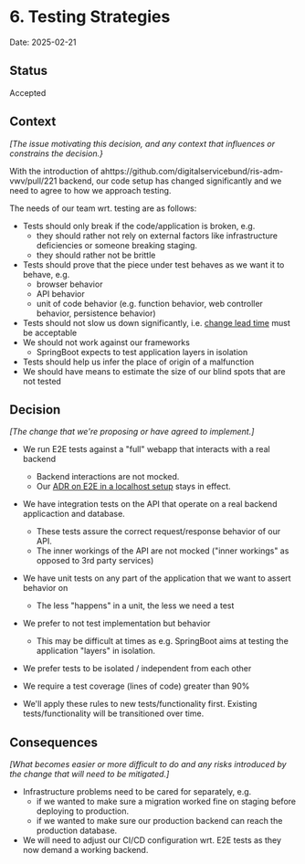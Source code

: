 # 6. Testing Strategies

Date: 2025-02-21

## Status

Accepted

## Context

_[The issue motivating this decision, and any context that influences or constrains the decision.}_

With the introduction of ahttps://github.com/digitalservicebund/ris-adm-vwv/pull/221 backend, our code setup has changed significantly and we need to agree to how we approach testing.

The needs of our team wrt. testing are as follows:

- Tests should only break if the code/application is broken, e.g.
  - they should rather not rely on external factors like infrastructure deficiencies or someone breaking staging.
  - they should rather not be brittle
- Tests should prove that the piece under test behaves as we want it to behave, e.g.
  - browser behavior
  - API behavior
  - unit of code behavior (e.g. function behavior, web controller behavior, persistence behavior)
- Tests should not slow us down significantly, i.e. [change lead time](https://dora.dev/guides/dora-metrics-four-keys/) must be acceptable
- We should not work against our frameworks
  - SpringBoot expects to test application layers in isolation
- Tests should help us infer the place of origin of a malfunction
- We should have means to estimate the size of our blind spots that are not tested

## Decision

_[The change that we're proposing or have agreed to implement.]_

- We run E2E tests against a "full" webapp that interacts with a real backend
  - Backend interactions are not mocked.
  - Our [ADR on E2E in a localhost setup](./0003-localhost-setup-for-e2e-tests.md) stays in effect.
- We have integration tests on the API that operate on a real backend applicaction and database.
  - These tests assure the correct request/response behavior of our API.
  - The inner workings of the API are not mocked ("inner workings" as opposed to 3rd party services)
- We have unit tests on any part of the application that we want to assert behavior on
  - The less "happens" in a unit, the less we need a test
- We prefer to not test implementation but behavior
  - This may be difficult at times as e.g. SpringBoot aims at testing the application "layers" in isolation.
- We prefer tests to be isolated / independent from each other
- We require a test coverage (lines of code) greater than 90%

- We'll apply these rules to new tests/functionality first. Existing tests/functionality will be transitioned over time.

## Consequences

_[What becomes easier or more difficult to do and any risks introduced by the change that will need to be mitigated.]_

- Infrastructure problems need to be cared for separately, e.g.
  - if we wanted to make sure a migration worked fine on staging before deploying to production.
  - if we wanted to make sure our production backend can reach the production database.
- We will need to adjust our CI/CD configuration wrt. E2E tests as they now demand a working backend.

